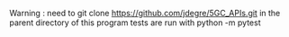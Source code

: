 Warning : need to git clone https://github.com/jdegre/5GC_APIs.git in the parent directory of this program
tests are run with python -m pytest 